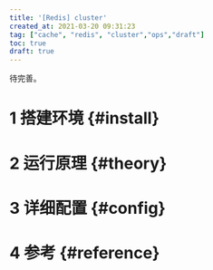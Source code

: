 ```yaml
---
title: '[Redis] cluster'
created_at: 2021-03-20 09:31:23
tag: ["cache", "redis", "cluster","ops","draft"]
toc: true
draft: true
---
```


待完善。

# 1 搭建环境 {#install}

# 2 运行原理 {#theory}

# 3 详细配置 {#config}

# 4 参考 {#reference}

[^cluster]:<https://redis.io/topics/cluster-tutorial>
[^cluster-spec]:<https://redis.io/topics/cluster-spec>
[^cluster-spec]:<https://redis.io/topics/cluster-spec>